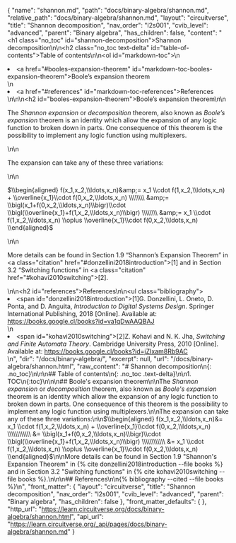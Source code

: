 {
  "name": "shannon.md",
  "path": "docs/binary-algebra/shannon.md",
  "relative_path": "docs/binary-algebra/shannon.md",
  "layout": "circuitverse",
  "title": "Shannon decomposition",
  "nav_order": "l2s001",
  "cvib_level": "advanced",
  "parent": "Binary algebra",
  "has_children": false,
  "content": "<h1 class=\"no_toc\" id=\"shannon-decomposition\">Shannon decomposition</h1>\n\n<h2 class=\"no_toc text-delta\" id=\"table-of-contents\">Table of contents</h2>\n\n<ol id=\"markdown-toc\">\n  <li><a href=\"#booles-expansion-theorem\" id=\"markdown-toc-booles-expansion-theorem\">Boole’s expansion theorem</a></li>\n  <li><a href=\"#references\" id=\"markdown-toc-references\">References</a></li>\n</ol>\n\n<h2 id=\"booles-expansion-theorem\">Boole’s expansion theorem</h2>\n\n<p>The <em>Shannon expansion</em> or <em>decomposition</em> theorem, also known as <em>Boole’s expansion</em> theorem is an identity which allow the expansion of any logic function to broken down in parts. One consequence of this theorem is the possibility to implement any logic function using multiplexers.</p>\n\n<p>The expansion can take any of these three variations:</p>\n\n<p>$\\begin{aligned} f(x_1,x_2,\\ldots,x_n)&amp;= x_1 \\cdot f(1,x_2,\\ldots,x_n) + \\overline{x_1}\\cdot f(0,x_2,\\ldots,x_n) \\\\\\\\ &amp;= \\bigl(x_1+f(0,x_2,\\ldots,x_n)\\bigr)\\cdot \\bigl(\\overline{x_1}+f(1,x_2,\\ldots,x_n)\\bigr) \\\\\\\\ &amp;= x_1 \\cdot f(1,x_2,\\ldots,x_n) \\oplus \\overline{x_1}\\cdot f(0,x_2,\\ldots,x_n)  \\end{aligned}$</p>\n\n<p>More details can be found in Section 1.9 “Shannon’s Expansion Theorem” in <a class=\"citation\" href=\"#donzellini2018introduction\">[1]</a> and in Section 3.2 “Switching functions” in <a class=\"citation\" href=\"#kohavi2010switching\">[2]</a>.</p>\n\n<h2 id=\"references\">References</h2>\n\n<ul class=\"bibliography\"><li><span id=\"donzellini2018introduction\">[1]G. Donzellini, L. Oneto, D. Ponta, and D. Anguita, <i>Introduction to Digital Systems Design</i>. Springer International Publishing, 2018 [Online]. Available at: https://books.google.cl/books?id=va1qDwAAQBAJ</span></li>\n<li><span id=\"kohavi2010switching\">[2]Z. Kohavi and N. K. Jha, <i>Switching and Finite Automata Theory</i>. Cambridge University Press, 2010 [Online]. Available at: https://books.google.cl/books?id=jZIxam8Rb9AC</span></li></ul>\n",
  "dir": "/docs/binary-algebra/",
  "excerpt": null,
  "url": "/docs/binary-algebra/shannon.html",
  "raw_content": "# Shannon decomposition\n{: .no_toc}\n\n\n## Table of contents\n{: .no_toc .text-delta}\n\n1. TOC\n{:toc}\n\n\n## Boole's expansion theorem\n\nThe *Shannon expansion* or *decomposition* theorem, also known as *Boole's expansion* theorem is an identity which allow the expansion of any logic function to broken down in parts. One consequence of this theorem is the possibility to implement any logic function using multiplexers.\n\nThe expansion can take any of these three variations:\n\n$\\begin{aligned} f(x_1,x_2,\\ldots,x_n)&= x_1 \\cdot f(1,x_2,\\ldots,x_n) + \\overline{x_1}\\cdot f(0,x_2,\\ldots,x_n) \\\\\\\\\\\\ &= \\bigl(x_1+f(0,x_2,\\ldots,x_n)\\bigr)\\cdot \\bigl(\\overline{x_1}+f(1,x_2,\\ldots,x_n)\\bigr) \\\\\\\\\\\\ &= x_1 \\cdot f(1,x_2,\\ldots,x_n) \\oplus \\overline{x_1}\\cdot f(0,x_2,\\ldots,x_n)  \\end{aligned}$\n\nMore details can be found in Section 1.9 \"Shannon's Expansion Theorem\" in {% cite donzellini2018introduction --file books %} and in Section 3.2 \"Switching functions\" in {% cite kohavi2010switching --file books %}.\n\n\n## References\n\n{% bibliography --cited --file books %}\n",
  "front_matter": {
    "layout": "circuitverse",
    "title": "Shannon decomposition",
    "nav_order": "l2s001",
    "cvib_level": "advanced",
    "parent": "Binary algebra",
    "has_children": false
  },
  "front_matter_defaults": {
  },
  "http_url": "https://learn.circuitverse.org/docs/binary-algebra/shannon.html",
  "api_url": "https://learn.circuitverse.org/_api/pages/docs/binary-algebra/shannon.md"
}